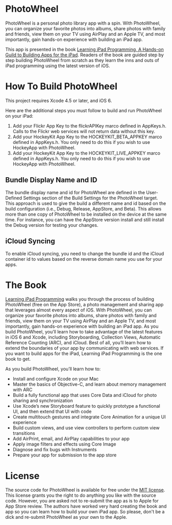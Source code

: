 PhotoWheel
==========

PhotoWheel is a personal photo library app with a spin. With PhotoWheel, you can organize your favorite photos into albums, share photos with family and friends, view them on your TV using AirPlay and an Apple TV, and most importantly, gain hands-on experience with building an iPad app.

This app is presented in the book [Learning iPad Programming, A Hands-on Guild to Building Apps for the iPad][1]. Readers of the book are guided step by step building PhotoWheel from scratch as they learn the inns and outs of iPad programming using the latest version of iOS.

How To Build PhotoWheel
=======================

This project requires Xcode 4.5 or later, and iOS 6.

Here are the additional steps you must follow to build and run PhotoWheel on your iPad:

1. Add your Flickr App Key to the flickrAPIKey marco defined in AppKeys.h. Calls to the Flickr web services will not return data without this key.
2. Add your HockeyKit App Key to the HOCKEYKIT_BETA_APPKEY marco defined in AppKeys.h. You only need to do this if you wish to use HockeyApp with PhotoWheel.
3. Add your HockeyKit App Key to the HOCKEYKIT_LIVE_APPKEY marco defined in AppKeys.h. You only need to do this if you wish to use HockeyApp with PhotoWheel.

Bundle Display Name and ID
--------------------------

The bundle display name and id for PhotoWheel are defined in the User-Defined Settings section of the Build Settings for the PhotoWheel target. This approach is used to give the build a different name and id based on the build configuration (i.e., Debug, Release, AppStore, and Beta). This allows more than one copy of PhotoWheel to be installed on the device at the same time. For instance, you can have the AppStore version install and still install the Debug version for testing your changes.

iCloud Syncing
--------------

To enable iCloud syncing, you need to change the bundle id and the iCloud container id to values based on the reverse domain name you use for your apps.

The Book
========
[Learning iPad Programming][1] walks you through the process of building PhotoWheel (free on the App Store), a photo management and sharing app that leverages almost every aspect of iOS. With PhotoWheel, you can organize your favorite photos into albums, share photos with family and friends, view them on your TV using AirPlay and an Apple TV, and most importantly, gain hands-on experience with building an iPad app. As you build PhotoWheel, you’ll learn how to take advantage of the latest features in iOS 6 and Xcode, including Storyboarding, Collection Views, Automatic Reference Counting (ARC), and iCloud. Best of all, you’ll learn how to extend the boundaries of your app by communicating with web services. If you want to build apps for the iPad, Learning iPad Programming is the one book to get.

As you build PhotoWheel, you’ll learn how to:
 
- Install and configure Xcode on your Mac
- Master the basics of Objective-C, and learn about memory management with ARC
- Build a fully functional app that uses Core Data and iCloud for photo sharing and synchronization
- Use Xcode’s new Storyboard feature to quickly prototype a functional UI, and then extend that UI with code 
- Create multitouch gestures and integrate Core Animation for a unique UI experience
- Build custom views, and use view controllers to perform custom view transitions
- Add AirPrint, email, and AirPlay capabilities to your app
- Apply image filters and effects using Core Image
- Diagnose and fix bugs with Instruments
- Prepare your app for submission to the app store


License
=======

The source code for PhotoWheel is available for free under the [MIT license][2]. This license grants you the right to do anything you like with the source code. However, you are asked not to re-submit the app as is to Apple for App Store review. The authors have worked very hard creating the book and app so you can learn how to build your own iPad app. So please, don't be a dick and re-submit PhotoWheel as your own to the Apple.

   [1]: http://learnipadprogramming.com/
   [2]: master/LICENSE
